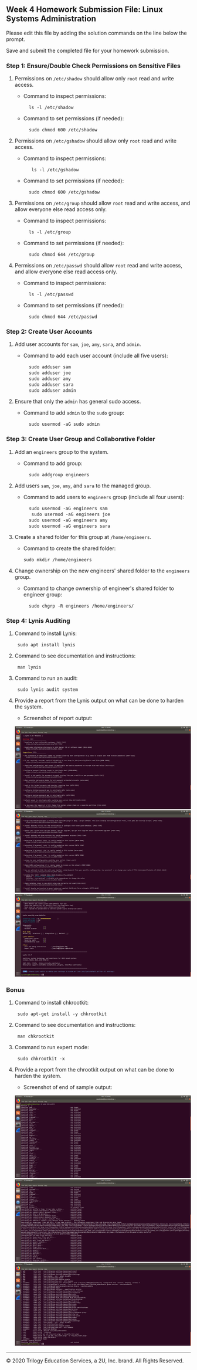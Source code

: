 ## Week 4 Homework Submission File: Linux Systems Administration

Please edit this file by adding the solution commands on the line below the prompt.

Save and submit the completed file for your homework submission.


### Step 1: Ensure/Double Check Permissions on Sensitive Files

1. Permissions on `/etc/shadow` should allow only `root` read and write access.

    - Command to inspect permissions:

            ls -l /etc/shadow

    - Command to set permissions (if needed):

            sudo chmod 600 /etc/shadow

2. Permissions on `/etc/gshadow` should allow only `root` read and write access.

    - Command to inspect permissions:

             ls -l /etc/gshadow

    - Command to set permissions (if needed):

            sudo chmod 600 /etc/gshadow

3. Permissions on `/etc/group` should allow `root` read and write access, and allow everyone else read access only.

    - Command to inspect permissions:

            ls -l /etc/group
    - Command to set permissions (if needed):

            sudo chmod 644 /etc/group
4. Permissions on `/etc/passwd` should allow `root` read and write access, and allow everyone else read access only.

    - Command to inspect permissions:

            ls -l /etc/passwd

    - Command to set permissions (if needed):

            sudo chmod 644 /etc/passwd

### Step 2: Create User Accounts

1. Add user accounts for `sam`, `joe`, `amy`, `sara`, and `admin`.

    - Command to add each user account (include all five users):

            sudo adduser sam
            sudo adduser joe
            sudo adduser amy
            sudo adduser sara
            sudo adduser admin


2. Ensure that only the `admin` has general sudo access.

    - Command to add `admin` to the `sudo` group:

            sudo usermod -aG sudo admin



### Step 3: Create User Group and Collaborative Folder

1. Add an `engineers` group to the system.

    - Command to add group:

            sudo addgroup engineers 

2. Add users `sam`, `joe`, `amy`, and `sara` to the managed group.

    - Command to add users to `engineers` group (include all four users):
    
            sudo usermod -aG engineers sam
             sudo usermod -aG engineers joe
            sudo usermod -aG engineers amy
            sudo usermod -aG engineers sara


3. Create a shared folder for this group at `/home/engineers`.

    - Command to create the shared folder:

          sudo mkdir /home/engineers

4. Change ownership on the new engineers' shared folder to the `engineers` group.

    - Command to change ownership of engineer's shared folder to engineer group:

            sudo chgrp -R engineers /home/engineers/

### Step 4: Lynis Auditing

1. Command to install Lynis:

        sudo apt install lynis

2. Command to see documentation and instructions:

        man lynis

3. Command to run an audit:

        sudo lynis audit system 

4. Provide a report from the Lynis output on what can be done to harden the system.

    - Screenshot of report output:

    ![Virtual_OverWatch_lynis_part1.png](image\VirtualBox_OverWatch_lynis_part1.png)
    ![Virtual_OverWatch_lynis_part2.png](image\VirtualBox_OverWatch_lynis_part2.png)
    ![Virtual_OverWatch_lynis_part3.png](image\VirtualBox_OverWatch_lynis_part3.png)


### Bonus
1. Command to install chkrootkit:

        sudo apt-get install -y chkrootkit 

2. Command to see documentation and instructions:

        man chkrootkit

3. Command to run expert mode:

        sudo chkrootkit -x 

4. Provide a report from the chrootkit output on what can be done to harden the system.
    - Screenshot of end of sample output:

    ![Virtual_OverWatch_chkrootkit_part1.png](image\VirtualBox_OverWatch_chkrootkit_part1.png)
    ![Virtual_OverWatch_chkrootkit_part2.png](image\VirtualBox_OverWatch_chkrootkit_part2.png)
    ![Virtual_OverWatch_chkrootkit_part3.png](image\VirtualBox_OverWatch_chkrootkit_part3.png)
---
© 2020 Trilogy Education Services, a 2U, Inc. brand. All Rights Reserved.
